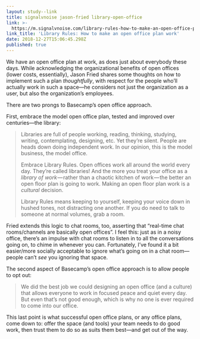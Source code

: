 ```yaml
---
layout: study--link
title: signalvnoise jason-fried library-open-office
link: >-
  https://m.signalvnoise.com/library-rules-how-to-make-an-open-office-plan-work-f9f6d69a2d4c
link_title: 'Library Rules: How to make an open office plan work'
date: 2018-12-27T15:06:45.298Z
published: true
---
```

We have an open office plan at work, as does just about everybody these days. While acknowledging the organizational benefits of open offices (lower costs, essentially), Jason Fried shares some thoughts on how to implement such a plan _thoughtfully_, with respect for the people who’ll actually work in such a space—he considers not just the organization as a user, but also the organization’s employees.

There are two prongs to Basecamp’s open office approach.

First, embrace the model open office plan, tested and improved over centuries—the library:

> Libraries are full of people working, reading, thinking, studying, writing, contemplating, designing, etc. Yet they’re silent. People are heads down doing independent work. In our opinion, this is the model business, the model office.
>
> Embrace Library Rules. Open offices work all around the world every day. They’re called libraries! And the more you treat your office as a _library of work_ — rather than a chaotic kitchen of work — the better an open floor plan is going to work. Making an open floor plan work is a _cultural_ decision.
>
> Library Rules means keeping to yourself, keeping your voice down in hushed tones, not distracting one another. If you do need to talk to someone at normal volumes, grab a room.

Fried extends this logic to chat rooms, too, asserting that “real-time chat rooms/channels are basically open offices”. I feel this: just as in a noisy office, there’s an impulse with chat rooms to listen in to all the conversations going on, to chime in whenever you can. Fortunately, I’ve found it a bit easier/more socially acceptable to ignore what’s going on in a chat room—people can’t _see_ you ignoring that space.

The second aspect of Basecamp’s open office approach is to allow people to opt out:

> We did the best job we could designing an open office (and a culture) that allows everyone to work in focused peace and quiet every day. But even that’s not good enough, which is why no one is ever required to come into our office.

This last point is what successful open office plans, or any office plans, come down to: offer the space (and tools) your team needs to do good work, then trust them to do so as suits them best—and get out of the way.
